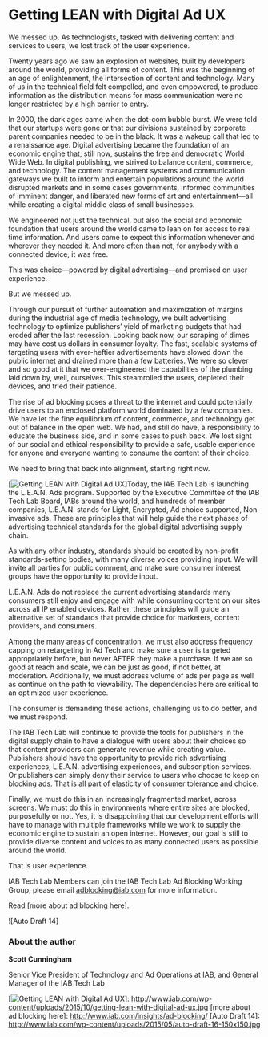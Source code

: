 # Getting LEAN with Digital Ad UX

We messed up. As technologists, tasked with delivering content and services to users, we lost track of the user experience.

Twenty years ago we saw an explosion of websites, built by developers around the world, providing all forms of content. This was the beginning of an age of enlightenment, the intersection of content and technology. Many of us in the technical field felt compelled, and even empowered, to produce information as the distribution means for mass communication were no longer restricted by a high barrier to entry.

In 2000, the dark ages came when the dot-com bubble burst. We were told that our startups were gone or that our divisions sustained by corporate parent companies needed to be in the black. It was a wakeup call that led to a renaissance age. Digital advertising became the foundation of an economic engine that, still now, sustains the free and democratic World Wide Web. In digital publishing, we strived to balance content, commerce, and technology. The content management systems and communication gateways we built to inform and entertain populations around the world disrupted markets and in some cases governments, informed communities of imminent danger, and liberated new forms of art and entertainment—all while creating a digital middle class of small businesses.

We engineered not just the technical, but also the social and economic foundation that users around the world came to lean on for access to real time information. And users came to expect this information whenever and wherever they needed it. And more often than not, for anybody with a connected device, it was free.

This was choice—powered by digital advertising—and premised on user experience.

But we messed up.

Through our pursuit of further automation and maximization of margins during the industrial age of media technology, we built advertising technology to optimize publishers’ yield of marketing budgets that had eroded after the last recession. Looking back now, our scraping of dimes may have cost us dollars in consumer loyalty. The fast, scalable systems of targeting users with ever-heftier advertisements have slowed down the public internet and drained more than a few batteries. We were so clever and so good at it that we over-engineered the capabilities of the plumbing laid down by, well, ourselves. This steamrolled the users, depleted their devices, and tried their patience.

The rise of ad blocking poses a threat to the internet and could potentially drive users to an enclosed platform world dominated by a few companies. We have let the fine equilibrium of content, commerce, and technology get out of balance in the open web. We had, and still do have, a responsibility to educate the business side, and in some cases to push back. We lost sight of our social and ethical responsibility to provide a safe, usable experience for anyone and everyone wanting to consume the content of their choice.

We need to bring that back into alignment, starting right now.

[![Getting LEAN with Digital Ad UX]]Today, the IAB Tech Lab is launching the L.E.A.N. Ads program. Supported by the Executive Committee of the IAB Tech Lab Board, IABs around the world, and hundreds of member companies, L.E.A.N. stands for Light, Encrypted, Ad choice supported, Non-invasive ads. These are principles that will help guide the next phases of advertising technical standards for the global digital advertising supply chain.

As with any other industry, standards should be created by non-profit standards-setting bodies, with many diverse voices providing input. We will invite all parties for public comment, and make sure consumer interest groups have the opportunity to provide input.

L.E.A.N. Ads do not replace the current advertising standards many consumers still enjoy and engage with while consuming content on our sites across all IP enabled devices. Rather, these principles will guide an alternative set of standards that provide choice for marketers, content providers, and consumers.

Among the many areas of concentration, we must also address frequency capping on retargeting in Ad Tech and make sure a user is targeted appropriately before, but never AFTER they make a purchase. If we are so good at reach and scale, we can be just as good, if not better, at moderation. Additionally, we must address volume of ads per page as well as continue on the path to viewability. The dependencies here are critical to an optimized user experience.

The consumer is demanding these actions, challenging us to do better, and we must respond.

The IAB Tech Lab will continue to provide the tools for publishers in the digital supply chain to have a dialogue with users about their choices so that content providers can generate revenue while creating value. Publishers should have the opportunity to provide rich advertising experiences, L.E.A.N. advertising experiences, and subscription services. Or publishers can simply deny their service to users who choose to keep on blocking ads. That is all part of elasticity of consumer tolerance and choice.

Finally, we must do this in an increasingly fragmented market, across screens. We must do this in environments where entire sites are blocked, purposefully or not. Yes, it is disappointing that our development efforts will have to manage with multiple frameworks while we work to supply the economic engine to sustain an open internet. However, our goal is still to provide diverse content and voices to as many connected users as possible around the world.

That is user experience.

IAB Tech Lab Members can join the IAB Tech Lab Ad Blocking Working Group, please email <adblocking@iab.com> for more information.

Read [more about ad blocking here].

![Auto Draft 14]

### About the author

**Scott Cunningham**

Senior Vice President of Technology and Ad Operations at IAB, and General Manager of the IAB Tech Lab

  [Getting LEAN with Digital Ad UX]: http://www.iab.com/wp-content/uploads/2015/10/getting-lean-with-digital-ad-ux-300x250.jpg
  [![Getting LEAN with Digital Ad UX]]: http://www.iab.com/wp-content/uploads/2015/10/getting-lean-with-digital-ad-ux.jpg
  [more about ad blocking here]: http://www.iab.com/insights/ad-blocking/
  [Auto Draft 14]: http://www.iab.com/wp-content/uploads/2015/05/auto-draft-16-150x150.jpg
